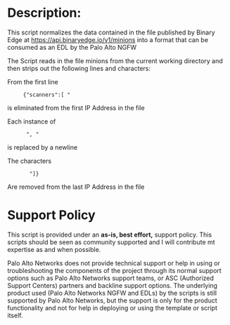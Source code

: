 # Description: 
This script normalizes the data contained in the file published by Binary Edge at https://api.binaryedge.io/v1/minions into a format that can be consumed as an EDL by the Palo Alto NGFW

The Script reads in the file minions from the current working directory and then strips out the following lines and characters:

From the first line  

         {"scanners":[ "

is eliminated from the first IP Address in the file

Each instance of 

          ", "

is replaced by a newline

The characters

           "]}

Are removed from the last IP Address in the file

# Support Policy

This script is provided under an **as-is, best effort,** support policy. This scripts should be seen as community supported and I will contribute mt expertise as and when possible. 

Palo Alto Networks does not provide technical support or help in using or troubleshooting the components of the project through its normal support options such as Palo Alto Networks support teams, or ASC (Authorized Support Centers) partners and backline support options. The underlying product used (Palo Alto Networks NGFW and EDLs) by the scripts is still supported by Palo Alto Networks, but the support is only for the product functionality and not for help in deploying or using the template or script itself. 
